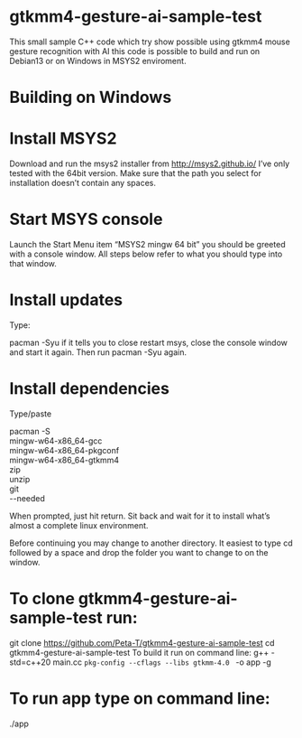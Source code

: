 # gtkmm4-gesture-ai-sample-test
This small sample C++ code which try show possible using gtkmm4  mouse gesture recognition with AI this code is possible to build and run on Debian13 or on Windows in MSYS2 enviroment.

# Building on Windows
# Install MSYS2
Download and run the msys2 installer from http://msys2.github.io/ I’ve only tested with the 64bit version. Make sure that the path you select for installation doesn’t contain any spaces.

# Start MSYS console
Launch the Start Menu item “MSYS2 mingw 64 bit” you should be greeted with a console window. All steps below refer to what you should type into that window.

# Install updates
Type:

pacman -Syu
if it tells you to close restart msys, close the console window and start it again. Then run pacman -Syu again.

# Install dependencies
Type/paste

pacman -S \
mingw-w64-x86_64-gcc \
mingw-w64-x86_64-pkgconf \
mingw-w64-x86_64-gtkmm4 \
zip \
unzip \
git \
--needed

When prompted, just hit return. Sit back and wait for it to install what’s almost a complete linux environment.

Before continuing you may change to another directory. It easiest to type cd followed by a space and drop the folder you want to change to on the window.

# To clone gtkmm4-gesture-ai-sample-test run:

git clone https://github.com/Peta-T/gtkmm4-gesture-ai-sample-test
cd gtkmm4-gesture-ai-sample-test
To build it run on command line:
 g++ -std=c++20 main.cc `pkg-config --cflags --libs gtkmm-4.0 ` -o app -g

# To run app type on command line:
./app


